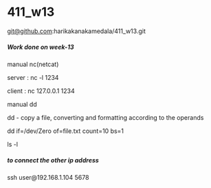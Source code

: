 # 411_w13
git@github.com:harikakanakamedala/411_w13.git
<h5>Work done on week-13</h5>
<p>manual nc(netcat)</p>
<p>server : nc -l 1234</p>
<p>client : nc 127.0.0.1 1234</p>
<p>manual dd</p>
<p>dd - copy a file, converting and formatting according to the operands</p>
<p>dd if=/dev/Zero of=file.txt count=10 bs=1</p>
<p>ls -l</p>
<h5>to connect the other ip address</h5>
<p>ssh user@192.168.1.104 5678</p>
